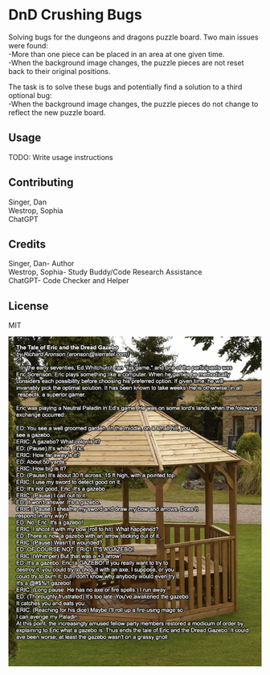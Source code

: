 # DnD Crushing Bugs 

Solving bugs for the dungeons and dragons puzzle board. Two main issues were found:  
-More than one piece can be placed in an area at one given time.  
-When the background image changes, the puzzle pieces are not reset back to their original positions.  

The task is to solve these bugs and potentially find a solution to a third optional bug:  
-When the background image changes, the puzzle pieces do not change to reflect the new puzzle board.  

## Usage

TODO: Write usage instructions  

## Contributing  

Singer, Dan  
Westrop, Sophia  
ChatGPT  

## Credits

Singer, Dan- Author  
Westrop, Sophia- Study Buddy/Code Research Assistance  
ChatGPT- Code Checker and Helper   

## License  

MIT  

![The hilarious and famous DnD story involving a gazebo](images/gazebo_story.jpg)  